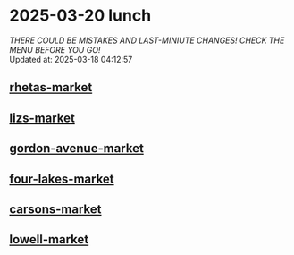 # 2025-03-20 lunch  
*THERE COULD BE MISTAKES AND LAST-MINIUTE CHANGES! CHECK THE MENU BEFORE YOU GO!*  
Updated at: 2025-03-18 04:12:57  
## [rhetas-market](https://wisc-housingdining.nutrislice.com/menu/rhetas-market/lunch/2025-03-20)  
## [lizs-market](https://wisc-housingdining.nutrislice.com/menu/lizs-market/lunch/2025-03-20)  
## [gordon-avenue-market](https://wisc-housingdining.nutrislice.com/menu/gordon-avenue-market/lunch/2025-03-20)  
## [four-lakes-market](https://wisc-housingdining.nutrislice.com/menu/four-lakes-market/lunch/2025-03-20)  
## [carsons-market](https://wisc-housingdining.nutrislice.com/menu/carsons-market/lunch/2025-03-20)  
## [lowell-market](https://wisc-housingdining.nutrislice.com/menu/lowell-market/lunch/2025-03-20)  
  
